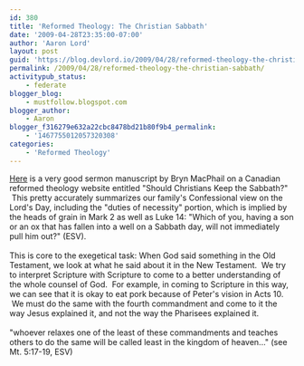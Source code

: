 ```yaml
---
id: 380
title: 'Reformed Theology: The Christian Sabbath'
date: '2009-04-28T23:35:00-07:00'
author: 'Aaron Lord'
layout: post
guid: 'https://blog.devlord.io/2009/04/28/reformed-theology-the-christian-sabbath/'
permalink: /2009/04/28/reformed-theology-the-christian-sabbath/
activitypub_status:
    - federate
blogger_blog:
    - mustfollow.blogspot.com
blogger_author:
    - Aaron
blogger_f316279e632a22cbc8478bd21b80f9b4_permalink:
    - '1467755012057320308'
categories:
    - 'Reformed Theology'
---
```


<div><div><a href="http://www.reformedtheology.ca/mark2b.htm">Here</a> is a very good sermon manuscript by Bryn MacPhail on a Canadian reformed theology website entitled "Should Christians Keep the Sabbath?"  This pretty accurately summarizes our family's Confessional view on the Lord's Day, including the "duties of necessity" portion, which is implied by the heads of grain in Mark 2 as well as Luke 14: "Which of you, having a son or an ox that has fallen into a well on a Sabbath day, will not immediately pull him out?" (ESV).<br /></div></div><div><br /></div><div>This is core to the exegetical task: When God said something in the Old Testament, we look at what he said about it in the New Testament.  We try to interpret Scripture with Scripture to come to a better understanding of the whole counsel of God.  For example, in coming to Scripture in this way, we can see that it is okay to eat pork because of Peter's vision in Acts 10.  We must do the same with the fourth commandment and come to it the way Jesus explained it, and not the way the Pharisees explained it.<br /></div><div><br /></div><div>"whoever relaxes one of the least of these commandments and teaches others to do the same will be called least in the kingdom of heaven..." (see Mt. 5:17-19, ESV)<br /></div>